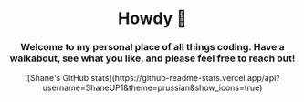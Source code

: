 <h1 align="center"> Howdy 👋 </h1>

<h3 align="center"> Welcome to my personal place of all things coding. Have a walkabout, see what you like, and please feel free to reach out! </h3>

<div align="center"> ![Shane's GitHub stats](https://github-readme-stats.vercel.app/api?username=ShaneUP1&theme=prussian&show_icons=true) </div>
